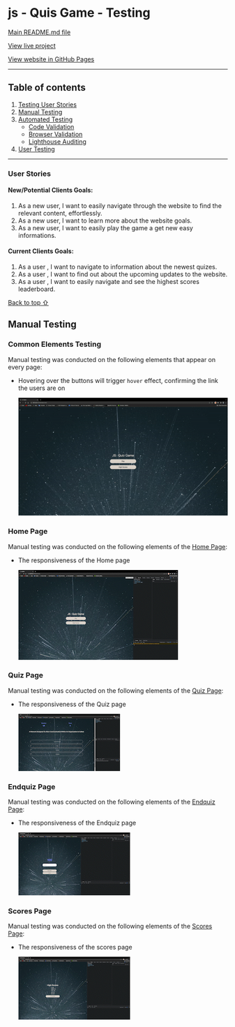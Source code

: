 # js - Quis Game  - Testing 

[Main README.md file](/README.md)

[View live project](https://11zouzou11.github.io/JS-Game/)

[View website in GitHub Pages](https://github.com/11zouzou11/JS-Game)


***
## Table of contents
1. [Testing User Stories](#Testing-User-Stories)
2. [Manual Testing](#Manual-Testing)
3. [Automated Testing](#Automated-Testing) 
     - [Code Validation](#Code-Validation)
     - [Browser Validation](#Browser-Validation)
     - [Lighthouse Auditing](#Lighthouse-Auditing)
4. [User Testing](#User-Testing)



***

### User Stories

#### New/Potential Clients Goals:
1. As a new user, I want to easily navigate through the website to find the relevant content, effortlessly.
2. As a new user, I want to learn more about the website goals.
3. As a new user, I want to easily play the game a get new easy informations.


#### Current Clients Goals:
1. As a user , I want to navigate to information about the newest quizes.
2. As a user , I want to find out about the upcoming updates to the website. 
3. As a user , I want to easily navigate and see the highest scores leaderboard.


[Back to top ⇧](#JS-Game---Testing)

## Manual Testing

### Common Elements Testing
Manual testing was conducted on the following elements that appear on every page:

- Hovering over the buttons will trigger `hover` effect, confirming the link the users are on

    ![Button hover effect](/images/testing/ezgif.com-gif-maker.gif)

### Home Page
Manual testing was conducted on the following elements of the [Home Page](index.html):

- The responsiveness of the Home page

     ![Home page responsiveness](/images/testing/home-page-responsive.gif)


### Quiz Page
Manual testing was conducted on the following elements of the [Quiz Page](quiz.html):

- The responsiveness of the Quiz page

     ![Home page responsiveness](/images/testing/quiz.gif)


### Endquiz Page
Manual testing was conducted on the following elements of the [Endquiz Page](endquiz.html):

- The responsiveness of the Endquiz page

     ![Home page responsiveness](/images/testing/endquiz.gif)

### Scores Page
Manual testing was conducted on the following elements of the [Scores Page](scores.html):

- The responsiveness of the scores page

     ![Home page responsiveness](/images/testing/scores.gif)


